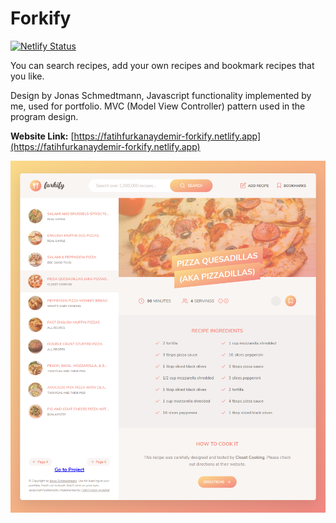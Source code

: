 # Forkify

[![Netlify Status](https://api.netlify.com/api/v1/badges/44b2e51e-953c-4ffb-9cd7-42ed54aab6b3/deploy-status)](https://app.netlify.com/sites/fatihfurkanaydemir-forkify/deploys)

You can search recipes, add your own recipes and bookmark recipes that you like.

Design by Jonas Schmedtmann, Javascript functionality implemented by me, used for portfolio.
MVC (Model View Controller) pattern used in the program design.

**Website Link:** [https://fatihfurkanaydemir-forkify.netlify.app](https://fatihfurkanaydemir-forkify.netlify.app)

![](https://github.com/fatihfurkanaydemir/javascript-forkify/blob/master/page.png)
